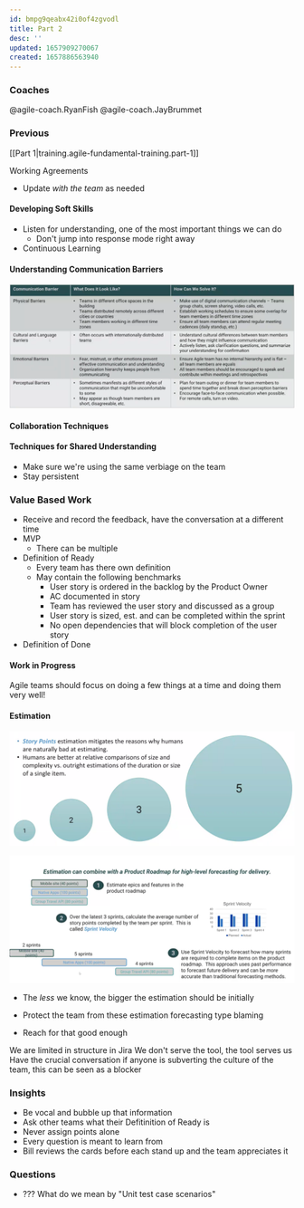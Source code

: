 ```yaml
---
id: bmpg9qeabx42i0of4zgvodl
title: Part 2
desc: ''
updated: 1657909270067
created: 1657886563940
---
```


### Coaches

@agile-coach.RyanFish
@agile-coach.JayBrummet

### Previous

[[Part 1|training.agile-fundamental-training.part-1]]

Working Agreements

- Update *with the team* as needed

#### Developing Soft Skills

- Listen for understanding, one of the most important things we can do
  - Don't jump into response mode right away
- Continuous Learning

#### Understanding Communication Barriers

![Communication Barrier Matrix](/assets/images/2022-07-15-08-37-17.png)

#### Collaboration Techniques

#### Techniques for Shared Understanding

- Make sure we're using the same verbiage on the team
- Stay persistent

### Value Based Work

- Receive and record the feedback, have the conversation at a different time
- MVP
  - There can be multiple
- Definition of Ready
  - Every team has there own definition
  - May contain the following benchmarks
    - User story is ordered in the backlog by the Product Owner
    - AC documented in story
    - Team has reviewed the user story and discussed as a group
    - User story is sized, est. and can be completed within the sprint
    - No open dependencies that will block completion of the user story
- Definition of Done

#### Work in Progress

Agile teams should focus on doing a few things at a time and doing them very well!

#### Estimation

![Estimation](/assets/images/2022-07-15-10-49-05.png)

![Estimation with a Roadmap](/assets/images/2022-07-15-11-10-11.png)

- The *less* we know, the bigger the estimation should be initially
- Protect the team from these estimation forecasting type blaming

- Reach for that good enough

We are limited in structure in Jira
We don't serve the tool, the tool serves us
Have the crucial conversation if anyone is subverting the culture of the team, this can be seen as a blocker


### Insights

- Be vocal and bubble up that information
- Ask other teams what their Defitinition of Ready is
- Never assign points alone
- Every question is meant to learn from
- Bill reviews the cards before each stand up and the team appreciates it

### Questions

- ??? What do we mean by "Unit test case scenarios"  
